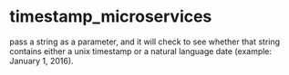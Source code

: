# timestamp_microservices

pass a string as a parameter, and it will check to see whether that string contains either a unix timestamp or a natural language date (example: January 1, 2016).
